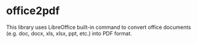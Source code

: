 # office2pdf
This library uses LibreOffice built-in command to convert office documents (e.g. doc, docx, xls, xlsx, ppt, etc.) into PDF format.
